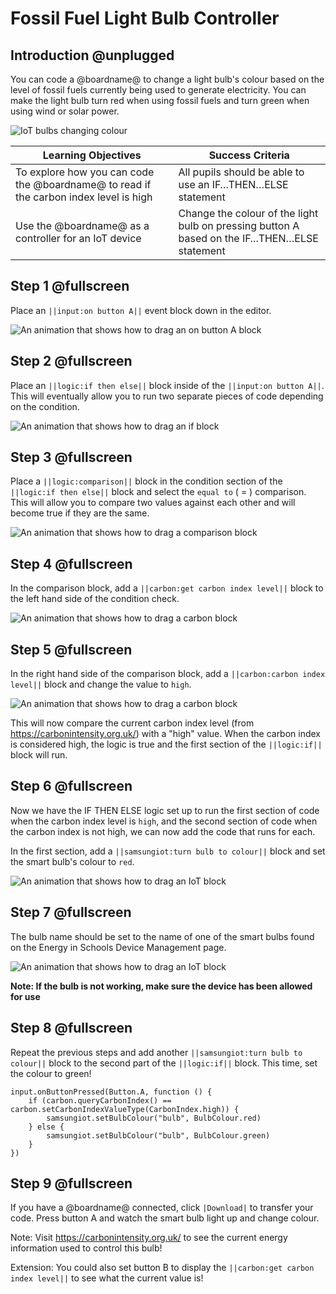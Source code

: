 # Fossil Fuel Light Bulb Controller

## Introduction @unplugged

You can code a @boardname@ to change a light bulb's colour based on the level of fossil fuels currently being used to generate electricity. You can make the light bulb turn red when using fossil fuels and turn green when using wind or solar power.

![IoT bulbs changing colour](/static/eis/tutorials/fossil-fuel-lightbulb/bulbs-changing-colour.gif)

| Learning Objectives | Success Criteria |
|-|-|
| To explore how you can code the @boardname@ to read if the carbon index level is high | All pupils should be able to use an IF…THEN…ELSE statement |
| Use the @boardname@ as a controller for an IoT device | Change the colour of the light bulb on pressing button A based on the IF…THEN…ELSE statement |

## Step 1 @fullscreen

Place an ``||input:on button A||`` event block down in the editor.

![An animation that shows how to drag an on button A block](/static/eis/tutorials/fossil-fuel-lightbulb/add-button-event.gif)

## Step 2 @fullscreen

Place an ``||logic:if then else||`` block inside of the ``||input:on button A||``. This will eventually allow you to run two separate pieces of code depending on the condition.

![An animation that shows how to drag an if block](/static/eis/tutorials/fossil-fuel-lightbulb/add-if-logic.gif)

## Step 3 @fullscreen

Place a ``||logic:comparison||`` block in the condition section of the ``||logic:if then else||`` block and select the `equal to` ( = ) comparison. This will allow you to compare two values against each other and will become true if they are the same.

![An animation that shows how to drag a comparison block](/static/eis/tutorials/fossil-fuel-lightbulb/add-condition.gif)

## Step 4 @fullscreen

In the comparison block, add a ``||carbon:get carbon index level||`` block to the left hand side of the condition check.

![An animation that shows how to drag a carbon block](/static/eis/tutorials/fossil-fuel-lightbulb/add-carbon-index.gif)

## Step 5 @fullscreen

In the right hand side of the comparison block, add a ``||carbon:carbon index level||`` block and change the value to `high`.

![An animation that shows how to drag a carbon block](/static/eis/tutorials/fossil-fuel-lightbulb/add-carbon-level-high.gif)

This will now compare the current carbon index level (from https://carbonintensity.org.uk/) with a "high" value. When the carbon index is considered high, the logic is true and the first section of the ``||logic:if||`` block will run.

## Step 6 @fullscreen

Now we have the IF THEN ELSE logic set up to run the first section of code when the carbon index level is `high`, and the second section of code when the carbon index is not high, we can now add the code that runs for each.

In the first section, add a ``||samsungiot:turn bulb to colour||`` block and set the smart bulb's colour to `red`.

![An animation that shows how to drag an IoT block](/static/eis/tutorials/fossil-fuel-lightbulb/add-iot-bulb.gif)

## Step 7 @fullscreen

The bulb name should be set to the name of one of the smart bulbs found on the Energy in Schools Device Management page.

![An animation that shows how to drag an IoT block](/static/eis/tutorials/fossil-fuel-lightbulb/device-management.png)

**Note: If the bulb is not working, make sure the device has been allowed for use**

## Step 8 @fullscreen

Repeat the previous steps and add another ``||samsungiot:turn bulb to colour||`` block to the second part of the ``||logic:if||`` block. This time, set the colour to green!

```blocks
input.onButtonPressed(Button.A, function () {
    if (carbon.queryCarbonIndex() == carbon.setCarbonIndexValueType(CarbonIndex.high)) {
        samsungiot.setBulbColour("bulb", BulbColour.red)
    } else {
        samsungiot.setBulbColour("bulb", BulbColour.green)
    }
})
```

## Step 9 @fullscreen

If you have a @boardname@ connected, click ``|Download|`` to transfer your code. Press button A and watch the smart bulb light up and change colour.

Note: Visit https://carbonintensity.org.uk/ to see the current energy information used to control this bulb!

Extension: You could also set button B to display the ``||carbon:get carbon index level||`` to see what the current value is!